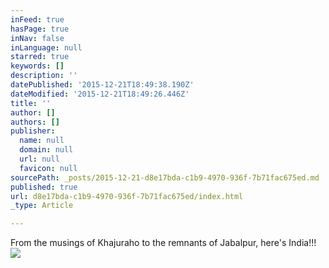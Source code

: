 ```yaml
---
inFeed: true
hasPage: true
inNav: false
inLanguage: null
starred: true
keywords: []
description: ''
datePublished: '2015-12-21T18:49:38.190Z'
dateModified: '2015-12-21T18:49:26.446Z'
title: ''
author: []
authors: []
publisher:
  name: null
  domain: null
  url: null
  favicon: null
sourcePath: _posts/2015-12-21-d8e17bda-c1b9-4970-936f-7b71fac675ed.md
published: true
url: d8e17bda-c1b9-4970-936f-7b71fac675ed/index.html
_type: Article

---
```

From the musings of Khajuraho to the remnants of Jabalpur, here's India!!!
![](https://the-grid-user-content.s3-us-west-2.amazonaws.com/3ff3172c-db40-49d8-ba3c-0197e03eb08e.jpg)